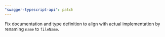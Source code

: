 ```yaml
---
"swagger-typescript-api": patch
---
```


Fix documentation and type definition to align with actual implementation by renaming `name` to `fileName`.
